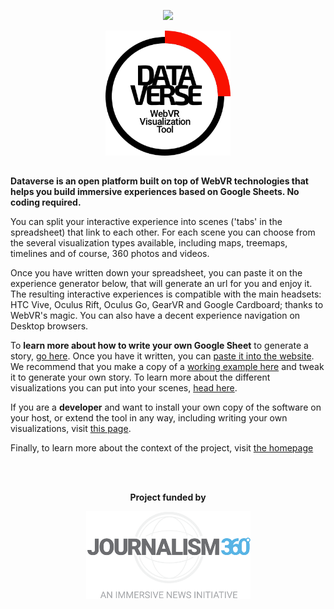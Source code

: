 <p align="center"><img src="https://dataverse.xyz/images/examples/example_bowie_new.jpg"/></p>
<p align="center"><img width="200" src="img/dataverse-logo.png"/></p>

##

**Dataverse is an open platform built on top of WebVR technologies that helps you build immersive experiences based on Google Sheets. No coding required.**

You can split your interactive experience into scenes ('tabs' in the spreadsheet) that link to each other. For each scene you can choose from the several visualization types available, including maps, treemaps, timelines and of course, 360 photos and videos.

Once you have written down your spreadsheet, you can paste it on the experience generator below, that will generate an url for you and enjoy it. The resulting interactive experiences is compatible with the main headsets: HTC Vive, Oculus Rift, Oculus Go, GearVR and Google Cardboard; thanks to WebVR's magic. You can also have a decent experience navigation on Desktop browsers.

To **learn more about how to write your own Google Sheet** to generate a story, [go here](https://github.com/oscarmarinmiro/DataVerse/wiki/How-it-works). Once you have it written, you can [paste it into the website](https://dataverse.xyz/#generate). We recommend that you make a copy of a [working example here](https://docs.google.com/spreadsheets/d/1CNATrkZduUCPDqvY0okjDxTTRB2-AsWpNx0153sGnnI/edit) and tweak it to generate your own story. To learn more about the different visualizations you can put into your scenes, [head here](https://github.com/oscarmarinmiro/DataVerse/wiki/Visualization-types).

If you are a **developer** and want to install your own copy of the software on your host, or extend the tool in any way, including writing your own visualizations, visit [this page](https://github.com/oscarmarinmiro/DataVerse/wiki/Notes-for-Developers).

Finally, to learn more about the context of the project, visit [the homepage](https://dataverse.xyz)

</br></br>
<p align="center"><strong>Project funded by</strong></p>
<p align="center"><a href="https://medium.com/journalism360"><img src="img/journalism360.png"/></p></a>


